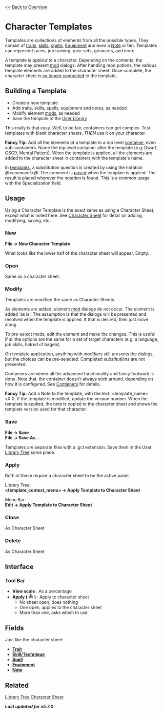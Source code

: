 [<< Back to Overview](./Overview.md "Overview")

# Character Templates
Templates are collections of elements from all the possible types. They consist of [traits](./Trait.md "Trait"), [skills](./Skill.md "Skill"), [spells](./Spell.md "Spell"), [Equipment](./Equipment.md "Equipment") and even a [Note](./Note.md "Note") or ten. Templates can represent races, job training, gear sets, grimoires, and more.

A template is *applied* to a character. Depending on the contents, the template may present [mod](./Mods.md "Mods") dialogs. After handling mod potions, the various template elements are added to the character sheet. Once complete, the character sheet is [no longer connected](./Unlinked%20Data.md "Unlinked Data") to the template.

## Building a Template
- Create a new template
- Add traits, skills, spells, equipment and notes, as needed
- Modify element [mods](./Mods.md "Mods"), as needed
- Save the template in the [User Library](./Library%20Tree.md "Library Tree")

This really is that easy. Well, to be fair, containers can get complex. Test templates with blank character sheets, *THEN* use it on your character.

**Fancy Tip:** Add all the elements of a template to a top level [container](./Container.md "Container"), even sub-containers. Name the top level container after the template (e.g: Dwarf, GSG9, Mental Patient). When the template is applied, all the elements are added to the character sheet in containers with the template's name.

In [templates](./Character%20Template.md "Character Template"), a substitution question is created by using the notation *@\<comment>@*. The comment is [posed](./Mods.md "Mods") when the template is applied. The result is placed wherever the notation is found. This is a common usage with the Specialization field.

## Usage
Using a Character Template is the exact same as using a Character Sheet, except what is noted here. See [Character Sheet](./Character%20Sheet.md "Character Sheet") for detail on adding, modifying, saving, etc.

### New
**File -> New Character Template**

What looks like the lower half of the character sheet will appear. Empty.

### Open
Same as a character sheet.

### Modify
Templates are modified the same as Character Sheets.

As elements are added, element [mod](./Mods.md "Mods") dialogs do not occur. The element is added 'as is'. The assumption is that the dialogs will be presented and resolved when the template is applied. If that is desired, then just move along.

To pre-select mods, edit the element and make the changes. This is useful if all the options are the same for a set of target characters (e.g. a language, job skills, hatred of bagels).

On template application, anything with *modifiers* still presents the dialogs, but the choices can be pre-selected. Completed *substitutions* are not presented.

Containers are where all the advanced functionality and fancy footwork is done. Note that, the container doesn't always stick around, depending on how it is configured. See [Containers](./Container.md "Container") for details.

**Fancy Tip:** Add a Note to the template, with the text: \<template_name> vX.X. If the template is modified, update the version number. When the template is applied, the note is copied to the character sheet and shows the template version used for that character.

### Save
**File -> Save**\
**File -> Save As...**

Templates are separate files with a .gct extension. Save them in the User [Library Tree](./Library%Tree.md "Library Tree") some place.

### Apply
Both of these require a character sheet to be the active panel.

Library Tree:\
**\<template_context_menu> -> Apply Template to Character Sheet**

Menu Bar:\
**Edit -> Apply Template to Character Sheet**

### Close
As Character Sheet

### Delete
As Character Sheet

## Interface
### Tool Bar
- **View scale** : As a percentage
- **Apply ( ![](./img/stamp.png "Apply") )** : Apply to character sheet
  - No sheet open, does nothing
  - One open, applies to the character sheet
  - More than one, asks which to use

## Fields
Just like the character sheet:
- **[Trait](./Trait.md "Trait")**
- **[Skill/Technique](./Skill.md "Skill")**
- **[Spell](./Spell.md "Spell")**
- **[Equipment](./Equipment.md "Equipment")**
- **[Note](./Note.md "Note")**

## Related
[Library Tree](./Library%20Tree.md "Library Tree")
[Character Sheet](./Character%20Sheet.md "Character Sheet")

***Last updated for v5.7.0***